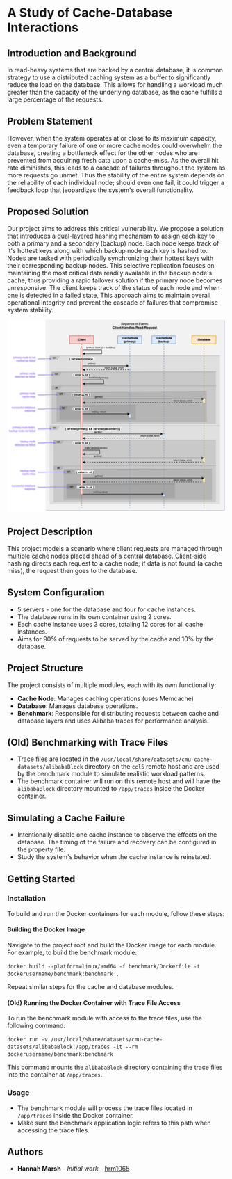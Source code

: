 # A Study of Cache-Database Interactions

## Introduction and Background

In read-heavy systems that are backed by a central database, it is common strategy to use a distributed caching system as a buffer to significantly reduce the load on the database. This allows for handling a workload much greater than the capacity of the underlying database, as the cache fulfills a large percentage of the requests. 

## Problem Statement

However, when the system operates at or close to its maximum capacity, even a temporary failure of one or more cache nodes could overwhelm the database, creating a bottleneck effect for the other nodes who are prevented from acquiring fresh data upon a cache-miss. As the overall hit rate diminishes, this leads to a cascade of failures throughout the system as more requests go unmet. Thus the stability of the entire system depends on the reliability of each individual node; should even one fail, it could trigger a feedback loop that jeopardizes the system's overall functionality.

## Proposed Solution

Our project aims to address this critical vulnerability. We propose a solution that introduces a dual-layered hashing mechanism to assign each key to both a primary and a secondary (backup) node. Each node keeps track of it's hottest keys along with which backup node each key is hashed to. Nodes are tasked with periodically synchronizing their hottest keys with their corresponding backup nodes. This selective replication focuses on maintaining the most critical data readily available in the backup node's cache, thus providing a rapid failover solution if the primary node becomes unresponsive. The client keeps track of the status of each node and when one is detected in a failed state, This approach aims to maintain overall operational integrity and prevent the cascade of failures that compromise system stability.

![](img/cache_database.drawio.png)

## Project Description

This project models a scenario where client requests are managed through multiple cache nodes placed ahead of a central database. Client-side hashing directs each request to a cache node; if data is not found (a cache miss), the request then goes to the database. 




## System Configuration
- 5 servers - one for the database and four for cache instances.
- The database runs in its own container using 2 cores.
- Each cache instance uses 3 cores, totaling 12 cores for all cache instances.
- Aims for 90% of requests to be served by the cache and 10% by the database.

## Project Structure

The project consists of multiple modules, each with its own functionality:

- **Cache Node**: Manages caching operations (uses Memcache)
- **Database**: Manages database operations.
- **Benchmark**: Responsible for distributing requests between cache and database layers and uses Alibaba traces for performance analysis.

## (Old) Benchmarking with Trace Files
- Trace files are located in the `/usr/local/share/datasets/cmu-cache-datasets/alibabaBlock` directory on the `ccl5` remote host and are used by the benchmark module to simulate realistic workload patterns.
- The benchmark container will run on this remote host and will have the `alibabaBlock` directory mounted to `/app/traces` inside the Docker container.


## Simulating a Cache Failure
- Intentionally disable one cache instance to observe the effects on the database. The timing of the failure and recovery can be configured in the property file.
- Study the system's behavior when the cache instance is reinstated.

## Getting Started

### Installation

To build and run the Docker containers for each module, follow these steps:

#### Building the Docker Image

Navigate to the project root and build the Docker image for each module. For example, to build the benchmark module:

`docker build --platform=linux/amd64 -f benchmark/Dockerfile -t dockerusername/benchmark:benchmark .`

Repeat similar steps for the cache and database modules.


#### (Old) Running the Docker Container with Trace File Access

To run the benchmark module with access to the trace files, use the following command:

`docker run -v /usr/local/share/datasets/cmu-cache-datasets/alibabaBlock:/app/traces -it --rm dockerusername/benchmark:benchmark`

This command mounts the `alibabaBlock` directory containing the trace files into the container at `/app/traces`.

### Usage

- The benchmark module will process the trace files located in `/app/traces` inside the Docker container.
- Make sure the benchmark application logic refers to this path when accessing the trace files.

## Authors

- **Hannah Marsh** - _Initial work_ - [hrm1065](https://gitlab.cs.unh.edu/hrm1065)
